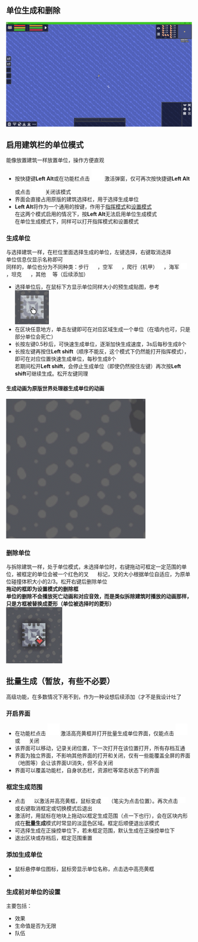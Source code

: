 ## 单位生成和删除 
![alt text](图/单位模式.png)
## 启用建筑栏的单位模式
能像放置建筑一样放置单位，操作方便直观  
- 按快捷键**Left Alt**或在功能栏点击 ![alt text](图/spawn-unit.png) 激活弹窗，仅可再次按快捷键**Left Alt**或点击 ![alt text](图/spawn-unit.png) 关闭该模式
- 界面会直接占用原版的建筑选择栏，用于选择生成单位
- **Left Alt**将作为一个通用的按键，作用于[指挥模式](../../显示优化/重构原版UI/指挥栏.md)和[设置模式](../../../../#已完成项目优化&添加/设置模式扩展-单位.md)  
在这两个模式启用的情况下，按**Left Alt**无法启用单位生成模式  
在单位生成模式下，同样可以打开指挥模式和设置模式
### 生成单位
与选择建筑一样，在栏位里面选择生成的单位，左键选择，右键取消选择  
单位信息仅显示名称即可  
同样的，单位也分为不同种类：步行 ![alt text](图/infantry.png) ，空军 ![alt text](图/luftwaffe.png) ，爬行（机甲）![alt text](图/mecha.png)，海军 ![alt text](图/navy.png) ，坦克 ![alt text](图/tank.png) ，其他 ![alt text](图/effect.png) 等（后续添加）
- 选择单位后，在鼠标下方显示单位同样大小的预生成贴图，参考  
  ![alt text](图/预建造.gif)
- 在区块任意地方，单击左键即可在对应区域生成一个单位（在墙内也可，只是部分单位会死亡）
- 长按左键0.5秒后，可快速生成单位，逐渐加快生成速度，3s后每秒生成8个
- 长按左键再按住**Left shift**（顺序不能反，这个模式下仍然能打开指挥模式），即可在对应位置快速生成单位，每秒生成8个  
若期间松开**Left shift**，会停止生成单位（即使仍然按住左键）再次按**Left shift**可继续生成。松开左键同理  
#### 生成动画为原版世界处理器生成单位的动画  

![alt text](图/生成动画.gif)
### 删除单位
与拆除建筑一样，处于单位模式，未选择单位时，右键拖动可框定一定范围的单位，被框定的单位会被一个红色的叉 ![alt text](图/cancel.png) 标记，叉的大小根据单位自适应，为原单位碰撞体积大小的2/3。松开右键后删除单位  
**拖动的框即为设置模式的删除框**  
**单位的删除不会播放死亡动画和对应音效，而是类似拆除建筑时播放的动画那样，只是方框被替换成菱形（单位被选择时的菱形）**  
![alt text](图/参考动画.gif)
## 批量生成（暂放，有些不必要）
高级功能，在多数情况下用不到，作为一种设想后续添加（才不是我设计吐了
### 开启界面
- 在功能栏点击 ![alt text](图/spawn-uint-multiple.png) 激活高亮黄框并打开批量生成单位界面，仅能点击 ![alt text](图/spawn-uint-multiple.png) 或 ![alt text](图/cancel.png)  关闭  
- 该界面可以移动，记录关闭位置，下一次打开在该位置打开，所有存档互通
- 界面为独立界面，不影响其他界面的打开和关闭，仅有一些能覆盖全屏的界面（地图等）会让该界面UI消失，但不会关闭
- 界面可以覆盖功能栏，自身状态栏，资源栏等常态状态下的界面
### 框定生成范围
- 点击 ![alt text](图/pencil.png) 以激活并高亮黄框，鼠标变成 ![alt text](图/pencil.png)（笔尖为点击位置）。再次点击 ![alt text](图/pencil.png) 或右键取消框定或切换模式后退出  
- 激活时，用鼠标在地块上拖动以框定生成范围（点一下也行），会在区块内形成在**批量生成**模式时常显的淡蓝色区域。框定后顺便退出该模式
- 可选择生成在正操控单位下，若未框定范围，默认生成在正操控单位下
- 退出区块或存档后，框定范围重置
### 添加生成单位
- 鼠标悬停单位图标，鼠标旁显示单位名称，点击选中高亮黄框
- 
### 生成前对单位的设置
主要包括：
- 效果
- 生命值是否为无限
- 队伍